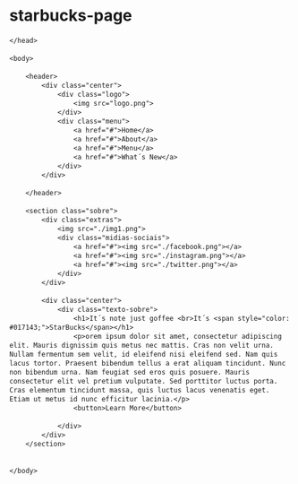 # starbucks-page
<!DOCTYPE html>

<html>
    <head>
        <meta charset="utf-8">
        <meta name="viewport" content="width=device-width, inicial-scale=1.0, maximum-scale=1.0">
        <title>StarBucks Coffee</title>
        <link rel="stylesheet" href="./style.css">
        
    </head>

    <body>
        
        <header>
            <div class="center">
                <div class="logo">
                    <img src="logo.png">
                </div>
                <div class="menu">
                    <a href="#">Home</a>
                    <a href="#">About</a>
                    <a href="#">Menu</a>
                    <a href="#">What´s New</a>
                </div>
            </div>

        </header>
        
        <section class="sobre">
            <div class="extras">
                <img src="./img1.png">
                <div class="midias-sociais">
                    <a href="#"><img src="./facebook.png"></a>
                    <a href="#"><img src="./instagram.png"></a>
                    <a href="#"><img src="./twitter.png"></a>
                </div>
            </div>

            <div class="center">
                <div class="texto-sobre">
                    <h1>It´s note just goffee <br>It´s <span style="color: #017143;">StarBucks</span></h1>
                    <p>orem ipsum dolor sit amet, consectetur adipiscing elit. Mauris dignissim quis metus nec mattis. Cras non velit urna. Nullam fermentum sem velit, id eleifend nisi eleifend sed. Nam quis lacus tortor. Praesent bibendum tellus a erat aliquam tincidunt. Nunc non bibendum urna. Nam feugiat sed eros quis posuere. Mauris consectetur elit vel pretium vulputate. Sed porttitor luctus porta. Cras elementum tincidunt massa, quis luctus lacus venenatis eget. Etiam ut metus id nunc efficitur lacinia.</p>
                    <button>Learn More</button>

                </div>
            </div>
        </section>


    </body>






</html>
